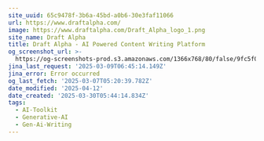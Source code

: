 ```yaml
---
site_uuid: 65c9478f-3b6a-45bd-a0b6-30e3faf11066
url: https://www.draftalpha.com/
image: https://www.draftalpha.com/Draft_Alpha_logo_1.png
site_name: Draft Alpha
title: Draft Alpha - AI Powered Content Writing Platform
og_screenshot_url: >-
  https://og-screenshots-prod.s3.amazonaws.com/1366x768/80/false/9fc5f0e0ccfd0e1d1f1765a4bf0636e53c5ac0ca0a9c386b1da131453723cf88.jpeg
jina_last_request: '2025-03-09T06:45:14.149Z'
jina_error: Error occurred
og_last_fetch: '2025-03-07T05:20:39.782Z'
date_modified: '2025-04-12'
date_created: '2025-03-30T05:44:14.834Z'
tags:
  - AI-Toolkit
  - Generative-AI
  - Gen-Ai-Writing
---
```





































